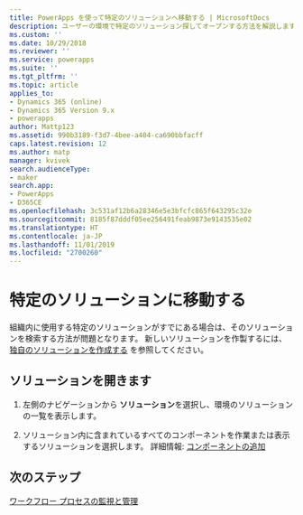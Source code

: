 ```yaml
---
title: PowerApps を使って特定のソリューションへ移動する | MicrosoftDocs
description: ユーザーの環境で特定のソリューション探してオープンする方法を解説します
ms.custom: ''
ms.date: 10/29/2018
ms.reviewer: ''
ms.service: powerapps
ms.suite: ''
ms.tgt_pltfrm: ''
ms.topic: article
applies_to:
- Dynamics 365 (online)
- Dynamics 365 Version 9.x
- powerapps
author: Mattp123
ms.assetid: 990b3189-f3d7-4bee-a404-ca690bbfacff
caps.latest.revision: 12
ms.author: matp
manager: kvivek
search.audienceType:
- maker
search.app:
- PowerApps
- D365CE
ms.openlocfilehash: 3c531af12b6a28346e5e3bfcfc865f643295c32e
ms.sourcegitcommit: 8185f87dddf05ee256491feab9873e9143535e02
ms.translationtype: HT
ms.contentlocale: ja-JP
ms.lasthandoff: 11/01/2019
ms.locfileid: "2700260"
---
```

# <a name="navigate-to-a-specific-solution"></a>特定のソリューションに移動する

組織内に使用する特定のソリューションがすでにある場合は、そのソリューションを検索する方法が問題となります。 新しいソリューションを作製するには、[独自のソリューションを作成する](create-solution.md) を参照してください。  
  
## <a name="open-a-solution"></a>ソリューションを開きます  
  
1. 左側のナビゲーションから **ソリューション**を選択し、環境のソリューションの一覧を表示します。
  
2. ソリューション内に含まれているすべてのコンポーネントを作業または表示するソリューションを選択します。 詳細情報: [コンポーネントの追加](solutions-overview.md)  

 ## <a name="next-steps"></a>次のステップ
[ワークフロー プロセスの監視と管理](/flow/monitor-manage-processes)
